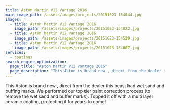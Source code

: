 ```yaml
---
title: Aston Martin V12 Vantage 2016
main_image_path: /assets/images/projects/20151023-154044.jpg
images:
  - title: Aston Martin V12 Vantage 2016
    image_path: /assets/images/projects/20151023-154022.jpg
  - title: Aston Martin V12 Vantage 2016
    image_path: /assets/images/projects/20151023-154529.jpg
  - title: Aston Martin V12 Vantage 2016
    image_path: /assets/images/projects/20151023-154607.jpg
services:
  - coatings
search_engine_optimization:
  page_title: "Aston Martin V12 Vantage 2016"
  page_description: "This Aston is brand new , direct from the dealer this beast had wet sand and buffing marks. We performed our top tier paint correction process (to remove the wet sand and buffer marks)."
---
```

This Aston is brand new , direct from the dealer this beast had wet sand and buffing marks. We performed our top tier paint correction process (to remove the wet sand and buffer marks). Topped it off with a multi layer ceramic coating, protecting it for years to come!
